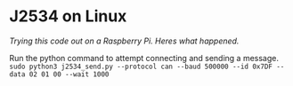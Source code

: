 # J2534 on Linux

*Trying this code out on a Raspberry Pi. Heres what happened.*


Run the python command to attempt connecting and sending a message.
`sudo python3 j2534_send.py --protocol can --baud 500000 --id 0x7DF --data 02 01 00 --wait 1000`
